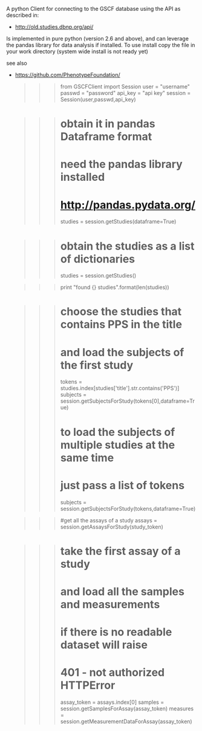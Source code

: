  
A python Client for connecting to the GSCF database
using the API as described in:

* <http://old.studies.dbnp.org/api/>

Is implemented in pure python (version 2.6 and above), and can leverage 
the pandas library for data analysis if installed.
To use install copy the file in your work directory (system wide install is not ready yet)

see also
    
* <https://github.com/PhenotypeFoundation/>
    
    >>> from GSCFClient import Session
    >>> user = "username"
    >>> passwd = "password"
    >>> api_key = "api key"
    >>> session = Session(user,passwd,api_key)

    >>> # obtain it in pandas Dataframe format
    >>> # need the pandas library installed
    >>> # http://pandas.pydata.org/
    >>> studies = session.getStudies(dataframe=True)

    >>> # obtain the studies as a list of dictionaries
    >>> studies = session.getStudies()

    >>> print "found {} studies".format(len(studies))

    >>> # choose the studies that contains PPS in the title
    >>> # and load the subjects of the first study
    >>> tokens = studies.index[studies['title'].str.contains('PPS')]
    >>> subjects = session.getSubjectsForStudy(tokens[0],dataframe=True)
    >>> # to load the subjects of multiple studies at the same time
    >>> # just pass a list of tokens
    >>> subjects = session.getSubjectsForStudy(tokens,dataframe=True)

    >>> #get all the assays of a study
    >>> assays = session.getAssaysForStudy(study_token)

    >>> # take the first assay of a study 
    >>> # and load all the samples and measurements
    >>> # if there is no readable dataset will raise 
    >>> # 401 - not authorized HTTPError
    >>> assay_token = assays.index[0]
    >>> samples = session.getSamplesForAssay(assay_token)
    >>> measures = session.getMeasurementDataForAssay(assay_token)